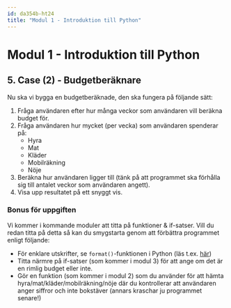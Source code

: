 ```yaml
---
id: da354b-ht24
title: "Modul 1 - Introduktion till Python"
---
```


# Modul 1 - Introduktion till Python

## 5. Case (2) - Budgetberäknare

Nu ska vi bygga en budgetberäknade, den ska fungera på följande sätt:

1. Fråga användaren efter hur många veckor som användaren vill beräkna budget för.
2. Fråga användaren hur mycket (per vecka) som användaren spenderar på:
	- Hyra
	- Mat
	- Kläder
	- Mobilräkning
	- Nöje
3. Beräkna hur användaren ligger till (tänk på att programmet ska förhålla sig till antalet veckor som användaren angett).
4. Visa upp resultatet på ett snyggt vis.

### Bonus för uppgiften

Vi kommer i kommande moduler att titta på funktioner & if-satser. Vill du redan titta på detta så kan du smygstarta genom att förbättra programmet enligt följande:

- För enklare utskrifter, se `format()`-funktionen i Python (läs t.ex. [här](https://www.geeksforgeeks.org/python-format-function/)) 
- Titta närmre på if-satser (som kommer i modul 3) för att ange om det är en rimlig budget eller inte.
- Gör en funktion (som kommer i modul 2) som du använder för att hämta hyra/mat/kläder/mobilräkning/nöje där du kontrollerar att användaren anger siffror och inte bokstäver (annars kraschar ju programmet senare!)

